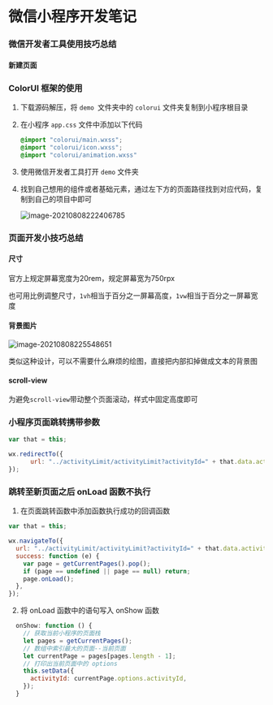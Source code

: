 # 微信小程序开发笔记



### 微信开发者工具使用技巧总结

#### 新建页面





### ColorUI 框架的使用

1. 下载源码解压，将 `demo `文件夹中的 `colorui` 文件夹复制到小程序根目录

2. 在小程序 `app.css` 文件中添加以下代码

   ```css
   @import "colorui/main.wxss";
   @import "colorui/icon.wxss";
   @import "colorui/animation.wxss"
   ```

3. 使用微信开发者工具打开 `demo` 文件夹

4. 找到自己想用的组件或者基础元素，通过左下方的页面路径找到对应代码，复制到自己的项目中即可

   ![image-20210808222406785](F:/goodgoodstudy/notes/%E5%BE%AE%E4%BF%A1%E5%B0%8F%E7%A8%8B%E5%BA%8F.assets/image-20210808222406785.png)

### 页面开发小技巧总结

#### 尺寸

官方上规定屏幕宽度为20rem，规定屏幕宽为750rpx

也可用比例调整尺寸，`1vh`相当于百分之一屏幕高度，`1vw`相当于百分之一屏幕宽度

#### 背景图片

![image-20210808225548651](F:/goodgoodstudy/notes/%E5%BE%AE%E4%BF%A1%E5%B0%8F%E7%A8%8B%E5%BA%8F.assets/image-20210808225548651.png)

类似这种设计，可以不需要什么麻烦的绘图，直接把内部扣掉做成文本的背景图

#### scroll-view

为避免`scroll-view`带动整个页面滚动，样式中固定高度即可



### 小程序页面跳转携带参数

```js
var that = this;

wx.redirectTo({
      url: "../activityLimit/activityLimit?activityId=" + that.data.activityId,
});
```



### 跳转至新页面之后 onLoad 函数不执行

1. 在页面跳转函数中添加函数执行成功的回调函数

```js
var that = this;

wx.navigateTo({
  url: "../activityLimit/activityLimit?activityId=" + that.data.activityId,
  success: function (e) {
    var page = getCurrentPages().pop();
    if (page == undefined || page == null) return;
    page.onLoad();
  },
});
```

2. 将 onLoad 函数中的语句写入 onShow 函数

 ```js
   onShow: function () {
     // 获取当前小程序的页面栈
     let pages = getCurrentPages();
     // 数组中索引最大的页面--当前页面
     let currentPage = pages[pages.length - 1];
     // 打印出当前页面中的 options
     this.setData({
       activityId: currentPage.options.activityId,
     });
   }
 ```

   







































